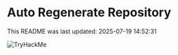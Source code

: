 # Auto Regenerate Repository

This README was last updated: 2025-07-19 14:52:31

 ![TryHackMe](https://tryhackme.com/badge/533634)
